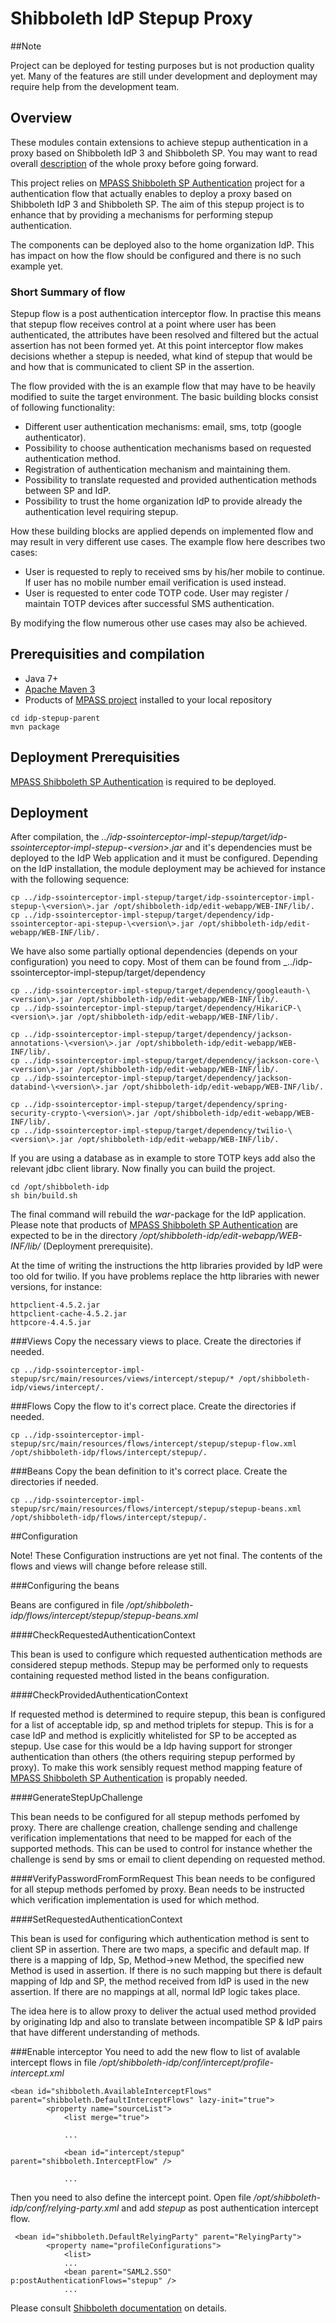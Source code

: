 # Shibboleth IdP Stepup Proxy


##Note

Project can be deployed for testing purposes but is not production quality yet. Many of the features are still under development and deployment may require help from the development team.  

## Overview
These modules contain extensions to achieve stepup authentication in a proxy based on Shibboleth IdP 3 and Shibboleth SP. You may want to read overall [description](https://confluence.csc.fi/display/HAKA/Description+of+SAML2+Proxy+capable+of+elevating+authentication) of the whole proxy before going forward.

This project relies on [MPASS Shibboleth SP Authentication](https://github.com/Digipalvelutehdas/MPASS-proxy/tree/master/idp-authn-impl-shibsp) project for a authentication flow that actually enables to deploy a proxy based on Shibboleth IdP 3 and Shibboleth SP. The aim of this stepup project is to enhance that by providing a mechanisms for performing stepup authentication. 

The components can be deployed also to the home organization IdP. This has impact on how the flow should be configured and there is no such example yet. 

### Short Summary of flow
Stepup flow is a post authentication interceptor flow. In practise this means that stepup flow receives control at a point where user has been  authenticated, the attributes have been resolved and filtered but the actual assertion has not been formed yet. At this point interceptor flow makes decisions whether a stepup is needed, what kind of stepup that would be and how that is communicated to client SP in the assertion.

The flow provided with the is an example flow that may have to be heavily modified to suite the target environment. The basic building blocks consist of following functionality:

- Different user authentication mechanisms: email, sms, totp (google authenticator).
- Possibility to choose authentication mechanisms based on requested authentication method.
- Registration of authentication mechanism and maintaining them.
- Possibility to translate requested and provided authentication methods between SP and IdP.
- Possibility to trust the home organization IdP to provide already the authentication level requiring stepup. 

How these building blocks are applied depends on implemented flow and may result in very different use cases. The example flow here describes two cases:

- User is requested to reply to received sms by his/her mobile to continue. If user has no mobile number email verification is used instead.
- User is requested to enter code TOTP code. User may register / maintain TOTP devices after successful SMS authentication.

By modifying the flow numerous other use cases may also be achieved.

## Prerequisities and compilation

- Java 7+
- [Apache Maven 3](https://maven.apache.org/)
- Products of [MPASS project](https://github.com/Digipalvelutehdas/MPASS-proxy/tree/master/idp-mpass-parent) installed to  your local repository

```
cd idp-stepup-parent
mvn package
```


## Deployment Prerequisities
[MPASS Shibboleth SP Authentication](https://github.com/Digipalvelutehdas/MPASS-proxy/tree/master/idp-authn-impl-shibsp) is required to be deployed.

## Deployment
After compilation, the _../idp-ssointerceptor-impl-stepup/target/idp-ssointerceptor-impl-stepup-\<version\>.jar_  and it's dependencies must be deployed to the IdP Web application and it must be configured. Depending on the IdP installation, the module deployment may be achieved for instance with the following sequence:

```
cp ../idp-ssointerceptor-impl-stepup/target/idp-ssointerceptor-impl-stepup-\<version\>.jar /opt/shibboleth-idp/edit-webapp/WEB-INF/lib/.
cp ../idp-ssointerceptor-impl-stepup/target/dependency/idp-ssointerceptor-api-stepup-\<version\>.jar /opt/shibboleth-idp/edit-webapp/WEB-INF/lib/.
```
We have also some partially optional dependencies (depends on your configuration) you need to copy. Most of them can be found from _../idp-ssointerceptor-impl-stepup/target/dependency
```
cp ../idp-ssointerceptor-impl-stepup/target/dependency/googleauth-\<version\>.jar /opt/shibboleth-idp/edit-webapp/WEB-INF/lib/.
cp ../idp-ssointerceptor-impl-stepup/target/dependency/HikariCP-\<version\>.jar /opt/shibboleth-idp/edit-webapp/WEB-INF/lib/.

cp ../idp-ssointerceptor-impl-stepup/target/dependency/jackson-annotations-\<version\>.jar /opt/shibboleth-idp/edit-webapp/WEB-INF/lib/.
cp ../idp-ssointerceptor-impl-stepup/target/dependency/jackson-core-\<version\>.jar /opt/shibboleth-idp/edit-webapp/WEB-INF/lib/.
cp ../idp-ssointerceptor-impl-stepup/target/dependency/jackson-databind-\<version\>.jar /opt/shibboleth-idp/edit-webapp/WEB-INF/lib/.

cp ../idp-ssointerceptor-impl-stepup/target/dependency/spring-security-crypto-\<version\>.jar /opt/shibboleth-idp/edit-webapp/WEB-INF/lib/.
cp ../idp-ssointerceptor-impl-stepup/target/dependency/twilio-\<version\>.jar /opt/shibboleth-idp/edit-webapp/WEB-INF/lib/.
```
If you are using a database as in example to store TOTP keys add also the relevant jdbc client library. Now finally you can build the project.
```
cd /opt/shibboleth-idp
sh bin/build.sh
```

The final command will rebuild the _war_-package for the IdP application. Please note that products of [MPASS Shibboleth SP Authentication](https://github.com/Digipalvelutehdas/MPASS-proxy/tree/master/idp-authn-impl-shibsp) are expected to be in the directory _/opt/shibboleth-idp/edit-webapp/WEB-INF/lib/_ (Deployment prerequisite).

At the time of writing the instructions the http libraries provided by IdP were too old for twilio. If you have problems replace the http libraries with newer versions, for instance:
```
httpclient-4.5.2.jar
httpclient-cache-4.5.2.jar
httpcore-4.4.5.jar
```

###Views
Copy the necessary views to place. Create the directories if needed. 

```
cp ../idp-ssointerceptor-impl-stepup/src/main/resources/views/intercept/stepup/* /opt/shibboleth-idp/views/intercept/.
```
###Flows
Copy the flow to it's correct place. Create the directories if needed.
```
cp ../idp-ssointerceptor-impl-stepup/src/main/resources/flows/intercept/stepup/stepup-flow.xml /opt/shibboleth-idp/flows/intercept/stepup/.
```

###Beans
Copy the bean definition to it's correct place. Create the directories if needed.
```
cp ../idp-ssointerceptor-impl-stepup/src/main/resources/flows/intercept/stepup/stepup-beans.xml /opt/shibboleth-idp/flows/intercept/stepup/.
```


##Configuration 

Note! These Configuration instructions are yet not final. The contents of the flows and views will change before release still. 

###Configuring the beans

Beans are configured in file _/opt/shibboleth-idp/flows/intercept/stepup/stepup-beans.xml_

####CheckRequestedAuthenticationContext

This bean is used to configure which requested authentication methods are considered stepup methods. Stepup may be performed only to requests containing requested method listed in the beans configuration.

####CheckProvidedAuthenticationContext

If requested method is determined to require stepup, this bean is configured for a list of acceptable idp, sp and method triplets for stepup. This is for a case IdP and method is explicitly whitelisted for SP to be accepted as stepup. Use case for this would be a Idp having support for stronger authentication than others (the others requiring stepup performed by proxy). To make this work sensibly request method mapping feature of [MPASS Shibboleth SP Authentication](https://github.com/Digipalvelutehdas/MPASS-proxy/tree/master/idp-authn-impl-shibsp) is propably needed. 

####GenerateStepUpChallenge

This bean needs to be configured for all stepup methods perfomed by proxy. There are challenge creation, challenge sending and challenge verification implementations that need to be mapped for each of the supported methods. This can be used to control for instance whether the challenge is send by sms or email to client depending on requested method.

####VerifyPasswordFromFormRequest
This bean needs to be configured for all stepup methods perfomed by proxy. Bean needs to be instructed which verification implementation is used for which method.


####SetRequestedAuthenticationContext

This bean is used for configuring which authentication method is sent to client SP in assertion. There are two maps, a specific and default map.
If there is a mapping of Idp, Sp, Method->new Method, the specified new Method is used in assertion. If there is no such mapping but there is default
mapping of Idp and SP, the method received from IdP is used in the new assertion. If there are no mappings at all, normal IdP logic takes place.

The idea here is to allow proxy to deliver the actual used method provided by originating Idp and also to translate between incompatible SP & IdP pairs that have different understanding of methods.

###Enable interceptor
You need to add the new flow to list of avalable intercept flows in file _/opt/shibboleth-idp/conf/intercept/profile-intercept.xml_

```
<bean id="shibboleth.AvailableInterceptFlows" parent="shibboleth.DefaultInterceptFlows" lazy-init="true">
        <property name="sourceList">
            <list merge="true">
            
            ...
            
            <bean id="intercept/stepup" parent="shibboleth.InterceptFlow" /> 
            
            ...
```
Then you need to also define the intercept point. Open file _/opt/shibboleth-idp/conf/relying-party.xml_ and add _stepup_ as post authentication intercept flow.
```
 <bean id="shibboleth.DefaultRelyingParty" parent="RelyingParty">
        <property name="profileConfigurations">
            <list>
            ...
            <bean parent="SAML2.SSO" p:postAuthenticationFlows="stepup" />
            ...
```
Please consult [Shibboleth documentation](https://wiki.shibboleth.net/confluence/display/IDP30/ProfileInterceptConfiguration#ProfileInterceptConfiguration-EnablingIntercepts) on details.
